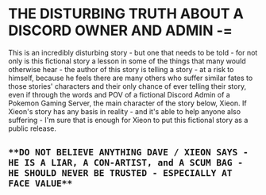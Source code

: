 # THE DISTURBING TRUTH ABOUT A DISCORD OWNER AND ADMIN -= 
This is an incredibly disturbing story - but one that needs to be told - for not only is this fictional story a lesson in some of the things that many would otherwise hear - the author of this story is telling a story - at a risk to himself, because he feels there are many others who suffer similar fates to those stories' characters and their only chance of ever telling their story, even if through the words and POV of a fictional Discord Admin of a Pokemon Gaming Server, the main character of the story below, Xieon. If Xieon's story has any basis in reality - and it's able to help anyone also suffering - I'm sure that is enough for Xieon to put this fictional story as a public release.

## ```**DO NOT BELIEVE ANYTHING DAVE / XIEON SAYS - HE IS A LIAR, A CON-ARTIST, and A SCUM BAG - HE SHOULD NEVER BE TRUSTED - ESPECIALLY AT FACE VALUE**```
